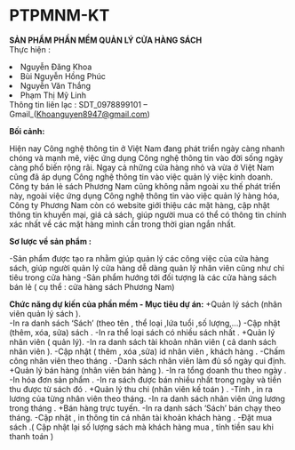 # PTPMNM-KT
<b>SẢN PHẨM PHẦN MỀM QUẢN LÝ CỬA HÀNG SÁCH</b>
<br>Thực hiện :<li>Nguyễn Đăng Khoa </li>
                   <li> Bùi Nguyễn Hồng Phúc</li>
                   <li>Nguyễn Văn Thắng</li>
                   <li>Phạm Thị Mỹ Linh</li>
Thông tin liên lạc : SDT_0978899101 – Gmail_(Khoanguyen8947@gmail.com)

<b>Bối cảnh:</b>
</hr>
Hiện nay Công nghệ thông tin ở Việt Nam đang phát triển ngày càng nhanh chóng và mạnh mẽ, việc ứng dụng Công nghệ thông tin vào đời sống ngày càng phổ biến rộng rãi. Ngay cả những cửa hàng nhỏ và vừa ở Việt Nam cũng đã áp dụng Công nghệ thông tin vào việc quản lý việc kinh doanh. 
Công ty bán lẻ sách Phương Nam cũng không nằm ngoài xu thế phát triển này, ngoài việc ứng dụng Công nghệ thông tin vào việc quản lý hàng hóa, Công ty Phương Nam còn có website giới thiệu các mặt hàng, cập nhật thông tin khuyến mại, giá cả sách, giúp người mua có thể có thông tin chính xác nhất  về các mặt hàng mình cần trong thời gian ngắn nhất.

<b>Sơ lược về sản phẩm :</b> 

-Sản phẩm được tạo ra nhằm giúp quản lý các công việc của cửa hàng sách, giúp người quản lý cửa hàng dễ dàng quản lý nhân viên cũng như chi tiêu trong cửa hàng
-Sản phẩm hướng tới đối tượng  là các cửa hàng sách bán lẻ ( cụ thể : cửa hàng sách Phương Nam)

<b>Chức năng dự kiến của phần mềm - Mục tiêu dự án:</b>
+Quản lý sách (nhân viên quản lý sách ).  
  -In ra danh sách ‘Sách’ (theo tên , thể loại ,lứa tuổi ,số lượng,...)
  -Cập nhật (thêm, xóa, sửa) sách .
  -In ra thể loại sách có nhiều sách nhất . 
+Quản lý nhân viên ( quản lý).
  -In ra danh sách tài khoản nhân viên ( cả danh sách nhân viên ).
  -Cập nhật ( thêm , xóa ,sửa) id nhân viên , khách hàng .
  -Chấm công nhân viên theo tháng .
  -Danh sách nhân viên làm đủ số ngày qui định.
+Quản lý bán hàng (nhân viên bán hàng   ).
  -In ra tổng doanh thu theo ngày . 
  -In hóa đơn sản phẩm .
  -In ra sách được bán nhiều nhất trong ngày và tiền thu được từ sách đó .
+Quản lý thu chi (nhân viên kế toán ) .
  -Tính , in ra lương của từng nhân viên theo tháng.
  -In ra danh sách nhân viên ứng lương trong tháng .
+Bán hàng trực tuyến.
  -In ra danh sách ‘Sách’ bán chạy theo tháng.
  -Cập nhật , in thông tin cá nhân tài khoản khách hàng .
  -Đặt mua sách .( Cập nhật lại số lượng sách mà khách hàng mua , tính tiền sau khi thanh toán )


